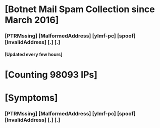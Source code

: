 # [Botnet Mail Spam Collection since March 2016]
### [PTRMssing] [MalformedAddress] [ylmf-pc] [spoof] [InvalidAddress] [.] [.]
#### [Updated every few hours]

# [Counting 98093 IPs]

# [Symptoms] 
###   [PTRMssing] [MalformedAddress] [ylmf-pc] [spoof] [InvalidAddress] [.] [.]
